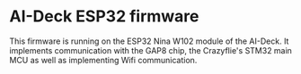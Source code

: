# AI-Deck ESP32 firmware

This firmware is running on the ESP32 Nina W102 module of the AI-Deck. It
implements communication with the GAP8 chip, the Crazyflie's STM32 main MCU as
well as implementing Wifi communication.